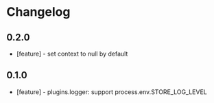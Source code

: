 # Changelog

## 0.2.0

* [feature] - set context to null by default

## 0.1.0

* [feature] - plugins.logger: support process.env.STORE_LOG_LEVEL
